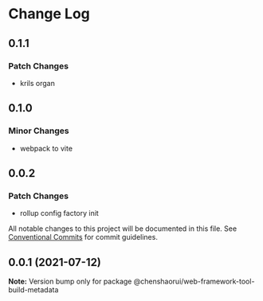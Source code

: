 # Change Log

## 0.1.1

### Patch Changes

- krils organ

## 0.1.0

### Minor Changes

- webpack to vite

## 0.0.2

### Patch Changes

- rollup config factory init

All notable changes to this project will be documented in this file.
See [Conventional Commits](https://conventionalcommits.org) for commit guidelines.

## 0.0.1 (2021-07-12)

**Note:** Version bump only for package @chenshaorui/web-framework-tool-build-metadata
